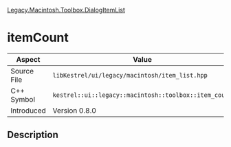 [Legacy.Macintosh.Toolbox.DialogItemList](index.md)
# itemCount
| Aspect | Value |
| --- | --- |
| Source File | `libKestrel/ui/legacy/macintosh/item_list.hpp` |
| C++ Symbol | `kestrel::ui::legacy::macintosh::toolbox::item_count` |
| Introduced | Version 0.8.0 |
## Description
